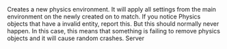 <function name="CreateEnvironment" parent="physenv" type="libraryfunc">
	<description>
		Creates a new physics environment.
		It will apply all settings from the main environment on the newly created on to match.
		<note>
			If you notice Physics objects that have a invalid entity, report this. But this should normally never happen.
			In this case, this means that something is failing to remove physics objects and it will cause random crashes.
		</note>
	</description>
	<realm>Server</realm>
	<rets>
		<ret name="IPhysicsEnvironment" type="IPhysicsEnvironment"></ret>
	</rets>
</function>